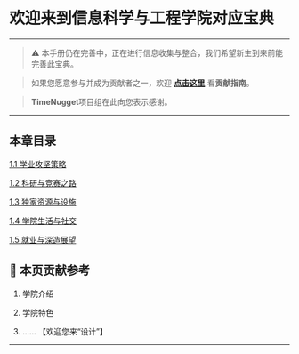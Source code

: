 # 欢迎来到信息科学与工程学院对应宝典

---

> ⚠️ 本手册仍在完善中，正在进行信息收集与整合，我们希望新生到来前能完善此宝典。  

> 如果您愿意参与并成为贡献者之一，欢迎 **[点击这里](/CONTRIBUTING.md)** 看**贡献指南**。

> **TimeNugget**项目组在此向您表示感谢。

---

## 本章目录

[1.1 学业攻坚策略](/SurvivalManual/ujn/Second/1/one.md)

[1.2 科研与竞赛之路](/SurvivalManual/ujn/Second/1/two.md)

[1.3 独家资源与设施](/SurvivalManual/ujn/Second/1/three.md)

[1.4 学院生活与社交](/SurvivalManual/ujn/Second/1/four.md)

[1.5 就业与深造展望](/SurvivalManual/ujn/Second/1/five.md)

## 📌 本页贡献参考

1. 学院介绍  

2. 学院特色  

3. ……  【欢迎您来“设计”】

---
